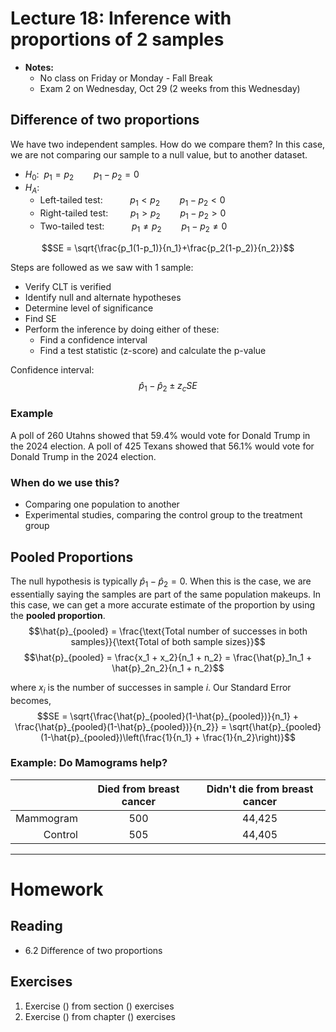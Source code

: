 # Lecture 18: Inference with proportions of 2 samples
* __Notes:__
  * No class on Friday or Monday - Fall Break
  * Exam 2 on Wednesday, Oct 29 (2 weeks from this Wednesday)


## Difference of two proportions
We have two independent samples. How do we compare them? In this case, we are not comparing our sample to a null value, but to another dataset.
* $H_0:~~p_1=p_2 \qquad p_1−p_2=0$
* $H_A$:
    * Left-tailed test: $\qquad ~~p_1<p_2 \qquad p_1−p_2<0$
    * Right-tailed test: $\qquad p_1>p_2 \qquad p_1−p_2>0$
    * Two-tailed test: $\qquad~~p_1\ne p_2 \qquad p_1−p_2\ne 0$

$$SE = \sqrt{\frac{p_1(1-p_1)}{n_1}+\frac{p_2(1-p_2)}{n_2}}$$

Steps are followed as we saw with 1 sample:
* Verify CLT is verified
* Identify null and alternate hypotheses
* Determine level of significance
* Find SE
* Perform the inference by doing either of these:
    * Find a confidence interval
    * Find a test statistic (z-score) and calculate the p-value

Confidence interval:
$$\hat{p}_1-\hat{p}_2 \pm z_cSE$$

### Example
A poll of 260 Utahns showed that 59.4% would vote for Donald Trump in the 2024 election.
A poll of 425 Texans showed that 56.1% would vote for Donald Trump in the 2024 election.

### When do we use this?
* Comparing one population to another
* Experimental studies, comparing the control group to the treatment group

## Pooled Proportions
The null hypothesis is typically $\hat{p}_1-\hat{p}_2=0$. When this is the case, we are essentially saying the samples are part of the same population makeups. In this case, we can get a more accurate estimate of the proportion by using the __pooled proportion__.
$$\hat{p}_{pooled} = \frac{\text{Total number of successes in both samples}}{\text{Total of both sample sizes}}$$
$$\hat{p}_{pooled} = \frac{x_1 + x_2}{n_1 + n_2} = \frac{\hat{p}_1n_1 + \hat{p}_2n_2}{n_1 + n_2}$$

where $x_i$ is the number of successes in sample $i$. Our Standard Error becomes,
$$SE = \sqrt{\frac{\hat{p}_{pooled}(1-\hat{p}_{pooled})}{n_1} + \frac{\hat{p}_{pooled}(1-\hat{p}_{pooled})}{n_2}} = \sqrt{\hat{p}_{pooled}(1-\hat{p}_{pooled})\left(\frac{1}{n_1} + \frac{1}{n_2}\right)}$$


### Example: Do Mamograms help?

|           | Died from breast cancer | Didn't die from breast cancer |
| --------: | :---------------------: | :---------------------------: |
| Mammogram | 500                     | 44,425                        |
| Control   | 505                     | 44,405                        |

-----
# Homework
## Reading
* 6.2 Difference of two proportions

## Exercises
1. Exercise () from section () exercises
2. Exercise () from chapter () exercises